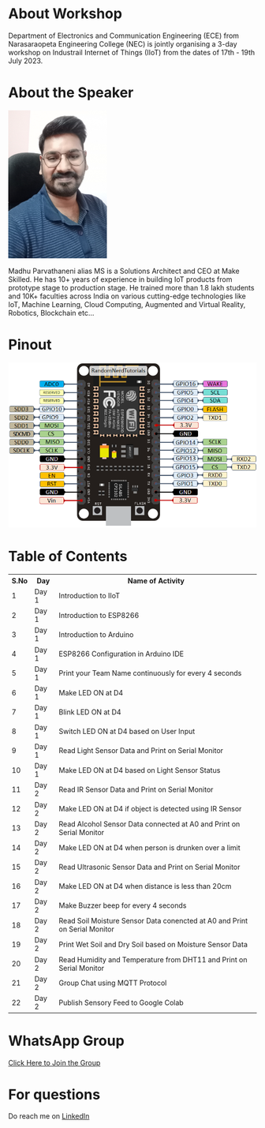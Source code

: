 # About Workshop
Department of Electronics and Communication Engineering (ECE) from Narasaraopeta Engineering College (NEC) is jointly organising a 3-day workshop on Industrail Internet of Things (IIoT) from the dates of 17th - 19th July 2023.

# About the Speaker
<img src="https://raw.githubusercontent.com/madblocksgit/ETAI-2021---VSSUT-11th-aug-iot-session/main/maddy.jpg" height="300" width="200" />

Madhu Parvathaneni alias MS is a Solutions Architect and CEO at Make Skilled. He has 10+ years of experience in building IoT products from prototype stage to production stage. He trained more than 1.8 lakh students and 10K+ faculties across India on various cutting-edge technologies like IoT, Machine Learning, Cloud Computing, Augmented and Virtual Reality, Robotics, Blockchain etc...

# Pinout
<img src="esp8266.png" />

# Table of Contents

<table>
  <tr>
    <th>S.No</th>
    <th>Day</th>
    <th>Name of Activity</th>
  </tr>
  <tr>
    <td>1</td>
    <td>Day 1</td>
    <td>Introduction to IIoT</td>
  </tr>
  <tr>
    <td>2</td>
    <td>Day 1</td>
    <td>Introduction to ESP8266</td>
  </tr>
  <tr>
    <td>3</td>
    <td>Day 1</td>
    <td>Introduction to Arduino</td>
  </tr>
  <tr>
    <td>4</td>
    <td>Day 1</td>
    <td>ESP8266 Configuration in Arduino IDE</td>
  </tr>
  <tr>
    <td>5</td>
    <td>Day 1</td>
    <td>Print your Team Name continuously for every 4 seconds</td>
  </tr>
  <tr>
    <td>6</td>
    <td>Day 1</td>
    <td>Make LED ON at D4</td>
  </tr>
  <tr>
    <td>7</td>
    <td>Day 1</td>
    <td>Blink LED ON at D4</td>
  </tr>
  <tr>
    <td>8</td>
    <td>Day 1</td>
    <td>Switch LED ON at D4 based on User Input</td>
  </tr>
  <tr>
    <td>9</td>
    <td>Day 1</td>
    <td>Read Light Sensor Data and Print on Serial Monitor</td>
  </tr>
  <tr>
    <td>10</td>
    <td>Day 1</td>
    <td>Make LED ON at D4 based on Light Sensor Status</td>
  </tr>
  <tr>
    <td>11</td>
    <td>Day 2</td>
    <td>Read IR Sensor Data and Print on Serial Monitor</td>
  </tr>
  <tr>
    <td>12</td>
    <td>Day 2</td>
    <td>Make LED ON at D4 if object is detected using IR Sensor</td>
  </tr>
  <tr>
    <td>13</td>
    <td>Day 2</td>
    <td>Read Alcohol Sensor Data connected at A0 and Print on Serial Monitor</td>
  </tr>
  <tr>
    <td>14</td>
    <td>Day 2</td>
    <td>Make LED ON at D4 when person is drunken over a limit</td>
  </tr>
  <tr>
    <td>15</td>
    <td>Day 2</td>
    <td>Read Ultrasonic Sensor Data and Print on Serial Monitor</td>
  </tr>
  <tr>
    <td>16</td>
    <td>Day 2</td>
    <td>Make LED ON at D4 when distance is less than 20cm</td>
  </tr>
  <tr>
    <td>17</td>
    <td>Day 2</td>
    <td>Make Buzzer beep for every 4 seconds</td>
  </tr>
  <tr>
    <td>18</td>
    <td>Day 2</td>
    <td>Read Soil Moisture Sensor Data conencted at A0 and Print on Serial Monitor</td>
  </tr>
  <tr>
    <td>19</td>
    <td>Day 2</td>
    <td>Print Wet Soil and Dry Soil based on Moisture Sensor Data</td>
  </tr>
  <tr>
    <td>20</td>
    <td>Day 2</td>
    <td>Read Humidity and Temperature from DHT11 and Print on Serial Monitor</td>
  </tr>
  <tr>
    <td>21</td>
    <td>Day 2</td>
    <td>Group Chat using MQTT Protocol</td>
  </tr>
  <tr>
    <td>22</td>
    <td>Day 2</td>
    <td>Publish Sensory Feed to Google Colab</td>
  </tr>
</table>

# WhatsApp Group
<a href="https://chat.whatsapp.com/I46BKtu8jkiCclyGoyq9Ja">Click Here to Join the Group</a>

# For questions
Do reach me on <a href="https://linkedin.com/in/MadhuPIoT">LinkedIn</a>

